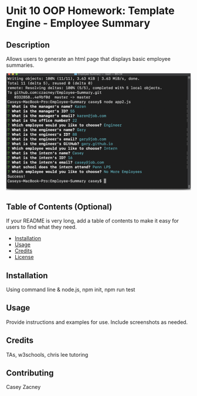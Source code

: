 # Unit 10 OOP Homework: Template Engine - Employee Summary


## Description 

Allows users to generate an html page that displays basic employee summaries.



![Screenshot](./screenshot.png)

## Table of Contents (Optional)

If your README is very long, add a table of contents to make it easy for users to find what they need.

* [Installation](#installation)
* [Usage](#usage)
* [Credits](#credits)
* [License](#license)


## Installation

Using command line & node.js, npm init, npm run test


## Usage 

Provide instructions and examples for use. Include screenshots as needed. 


## Credits

TAs, w3schools, chris lee tutoring


## Contributing

Casey Zacney

